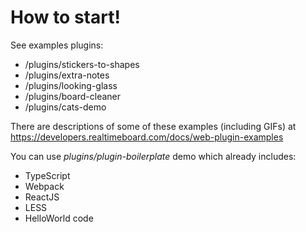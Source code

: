 # How to start!
See examples plugins:
- /plugins/stickers-to-shapes
- /plugins/extra-notes
- /plugins/looking-glass
- /plugins/board-cleaner
- /plugins/cats-demo

There are descriptions of some of these examples (including GIFs) at
https://developers.realtimeboard.com/docs/web-plugin-examples

You can use _plugins/plugin-boilerplate_ demo which already includes:
- TypeScript
- Webpack 
- ReactJS
- LESS
- HelloWorld code
